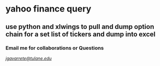 # yahoo finance query
## use python and xlwings to pull and dump option chain for a set list of tickers and dump into excel

### Email me for collaborations or Questions
*jgavarrete@tulane.edu*
